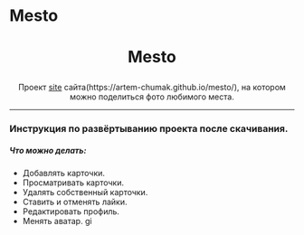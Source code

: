 # Mesto  

# <p align="center">Mesto</p>  

<p align="center"> Проект <a href='https://artem-chumak.github.io/mesto/'>site</a> сайта(https://artem-chumak.github.io/mesto/), на котором можно поделиться фото любимого места.</p>  

---
### Инструкция по развёртыванию проекта после скачивания.

##### Что можно делать:
- Добавлять карточки.
- Просматривать карточки.
- Удалять собственный карточки.
- Ставить и отменять лайки.
- Редактировать профиль.
- Менять аватар.
gi
